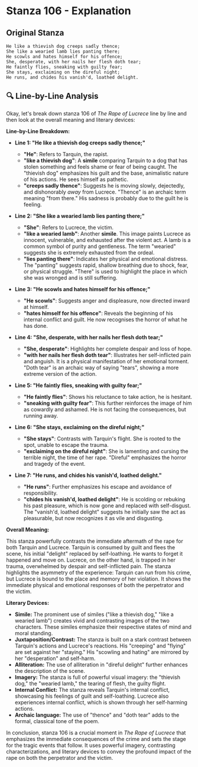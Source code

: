 # Stanza 106 - Explanation

## Original Stanza
```
He like a thievish dog creeps sadly thence;
She like a wearied lamb lies panting there;
He scowls and hates himself for his offence;
She, desperate, with her nails her flesh doth tear;
He faintly flies, sneaking with guilty fear;
She stays, exclaiming on the direful night;
He runs, and chides his vanish'd, loathed delight.
```

## 🔍 Line-by-Line Analysis
Okay, let's break down stanza 106 of *The Rape of Lucrece* line by line and then look at the overall meaning and literary devices:

**Line-by-Line Breakdown:**

*   **Line 1: "He like a thievish dog creeps sadly thence;"**
    *   **"He"**:  Refers to Tarquin, the rapist.
    *   **"like a thievish dog"**:  A **simile** comparing Tarquin to a dog that has stolen something and feels shame or fear of being caught.  The "thievish dog" emphasizes his guilt and the base, animalistic nature of his actions.  He sees himself as pathetic.
    *   **"creeps sadly thence"**:  Suggests he is moving slowly, dejectedly, and dishonorably *away* from Lucrece. "Thence" is an archaic term meaning "from there." His sadness is probably due to the guilt he is feeling.

*   **Line 2: "She like a wearied lamb lies panting there;"**
    *   **"She"**: Refers to Lucrece, the victim.
    *   **"like a wearied lamb"**:  Another **simile**. This image paints Lucrece as innocent, vulnerable, and exhausted after the violent act. A lamb is a common symbol of purity and gentleness. The term "wearied" suggests she is extremely exhausted from the ordeal.
    *   **"lies panting there"**:  Indicates her physical and emotional distress. The "panting" suggests rapid, shallow breathing due to shock, fear, or physical struggle. "There" is used to highlight the place in which she was wronged and is still suffering.

*   **Line 3: "He scowls and hates himself for his offence;"**
    *   **"He scowls"**: Suggests anger and displeasure, now directed inward at himself.
    *   **"hates himself for his offence"**:  Reveals the beginning of his internal conflict and guilt. He now recognises the horror of what he has done.

*   **Line 4: "She, desperate, with her nails her flesh doth tear;"**
    *   **"She, desperate"**:  Highlights her complete despair and loss of hope.
    *   **"with her nails her flesh doth tear"**:  Illustrates her self-inflicted pain and anguish. It is a physical manifestation of her emotional torment. "Doth tear" is an archaic way of saying "tears", showing a more extreme version of the action.

*   **Line 5: "He faintly flies, sneaking with guilty fear;"**
    *   **"He faintly flies"**: Shows his reluctance to take action, he is hesitant.
    *   **"sneaking with guilty fear"**: This further reinforces the image of him as cowardly and ashamed. He is not facing the consequences, but running away.

*   **Line 6: "She stays, exclaiming on the direful night;"**
    *   **"She stays"**: Contrasts with Tarquin's flight.  She is rooted to the spot, unable to escape the trauma.
    *   **"exclaiming on the direful night"**:  She is lamenting and cursing the terrible night, the time of her rape. "Direful" emphasizes the horror and tragedy of the event.

*   **Line 7: "He runs, and chides his vanish'd, loathed delight."**
    *   **"He runs"**:  Further emphasizes his escape and avoidance of responsibility.
    *   **"chides his vanish'd, loathed delight"**:  He is scolding or rebuking his past pleasure, which is now gone and replaced with self-disgust.  The "vanish'd, loathed delight" suggests he initially saw the act as pleasurable, but now recognizes it as vile and disgusting.

**Overall Meaning:**

This stanza powerfully contrasts the immediate aftermath of the rape for both Tarquin and Lucrece.  Tarquin is consumed by guilt and flees the scene, his initial "delight" replaced by self-loathing. He wants to forget it happened and move on. Lucrece, on the other hand, is trapped in her trauma, overwhelmed by despair and self-inflicted pain.  The stanza highlights the asymmetry of the experience: Tarquin can *run* from his crime, but Lucrece is bound to the place and memory of her violation.  It shows the immediate physical and emotional responses of both the perpetrator and the victim.

**Literary Devices:**

*   **Simile:**  The prominent use of similes ("like a thievish dog," "like a wearied lamb") creates vivid and contrasting images of the two characters. These similes emphasize their respective states of mind and moral standing.
*   **Juxtaposition/Contrast:** The stanza is built on a stark contrast between Tarquin's actions and Lucrece's reactions. His "creeping" and "flying" are set against her "staying." His "scowling and hating" are mirrored by her "desperation" and self-harm.
*   **Alliteration:** The use of alliteration in "direful delight" further enhances the description of the scene.
*   **Imagery:**  The stanza is full of powerful visual imagery: the "thievish dog," the "wearied lamb," the tearing of flesh, the guilty flight.
*   **Internal Conflict:** The stanza reveals Tarquin's internal conflict, showcasing his feelings of guilt and self-loathing. Lucrece also experiences internal conflict, which is shown through her self-harming actions.
*   **Archaic language:** The use of "thence" and "doth tear" adds to the formal, classical tone of the poem.

In conclusion, stanza 106 is a crucial moment in *The Rape of Lucrece* that emphasizes the immediate consequences of the crime and sets the stage for the tragic events that follow. It uses powerful imagery, contrasting characterizations, and literary devices to convey the profound impact of the rape on both the perpetrator and the victim.
